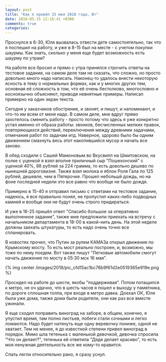 ```yaml
---
layout: post
title: "Как я провёл 15 мая 2018 года, Вт"
date: 2018-05-15 12:16:41 +0300
comments: true
categories: 
---
```

Проснулся в 6-30, Юля вызвалась отвести дете самостоятельно, так что я поспешил на работу, и уже в 8-15 был на месте - с учетом покупки шаурмы. Как знать, сколько у меня еще будет возможность есть шаурму по утрам?
 
На работе все бросил и прямо с утра принялся строчить ответы на тестовое задание, на самом деле там не сказать, что сложно, но просто довольно много надо написать. Наконец-то удалось внести некоторую ясность в тему о нормальных формах, как и у многих других тем, основная её сложность в том, что её очень бестолково, многословно и косноязычно объясняют, приводя невнятные примеры. Написал примерно на один экран текста.

Сегодня у заказчиков обострение, и звонят, и пишут, и напоминают, и что-то им всем от меня надо. В самом деле, мне вдруг прямо захотелось сменить работу - просто потому что здесь я уже конкретно устал именно от образа работы: звонков, бесчисленных мелких правок, повторяющихся действий, переключения между древними задачами, отмечания работ по задачам итд. Наверное, здорово было бы одним движением смахнуть весь этот накопившийся мусор и начать все заново.

В обед сходили с Сашей Мамоновым во Вкусвилл на Шмитовском, на полке с уценкой я взял вполне приличный сыр "Пошехонский" с уценкой 40%,  88 рублей за 224 грамма, то есть довольно дешево по нынешней дороговизне. Также взял молока и яблок Роля Гала по 125 рублей, дешевле, чем в Пятерочке. Прошел небольшй дождь, но на фоне последней недели это все равно что вообще не было дождя.

Примерно в 15-40 я отправил письмо с ответами на тестовое задание, надеюсь, я все правильно понял, не пропустил каких-либо подводных камней и вообще они не будут очень строго придираться.

И уже в 16-25 пришёл ответ "Спасибо большое за оперативно выполненное задание", также мне предложили приехать на встречу с начальником департамента в 18-00 в какой-нить день. На этой неделе должны заехать штукатуры, то есть надо очень точно все спланировать.

В новостях прочел, что Путин за рулем КАМАЗа открыл движение по Крымскому мосту. То есть мост реально построен, и, возможно, мы тоже по нему поедем. Вот также пишут "Легковые автомобили смогут начать движение по мосту в 05:30 мск 16 мая".

{% img center /images/2018/pic_cfd15ac1bc76b9f61d2e0519365e919e.png %}

Просидел на работе до шести, якобы "поддерживая". Потом потащился к метро, не оч удачно, что в шесть часов я пошел к выходу у памятника, по дороге сплошная толпа, при входе в метро давка. Доехал ОК, Юля была уже дома, также дома были родители, они как раз все вместе ужинали.

Я еще сходил поправить виноград на заборе, в общем, конечно, я упустил время, там полно листьев, побеги стали сочными и легко ломаются. Надо будет натянуть еще одну веревочку пониже, одной не хватает. Тем не менее, я до известной степени привел виноград в порядок. Мимо шла тетенька с маленькой девочкой, девочка спросила "Что он делает?", тетенька ей ответила "Дядя делает красиво", то есть моя ненужная деятельность все же кому-то нравится.

Спать легли относительно рано, я сразу уснул.